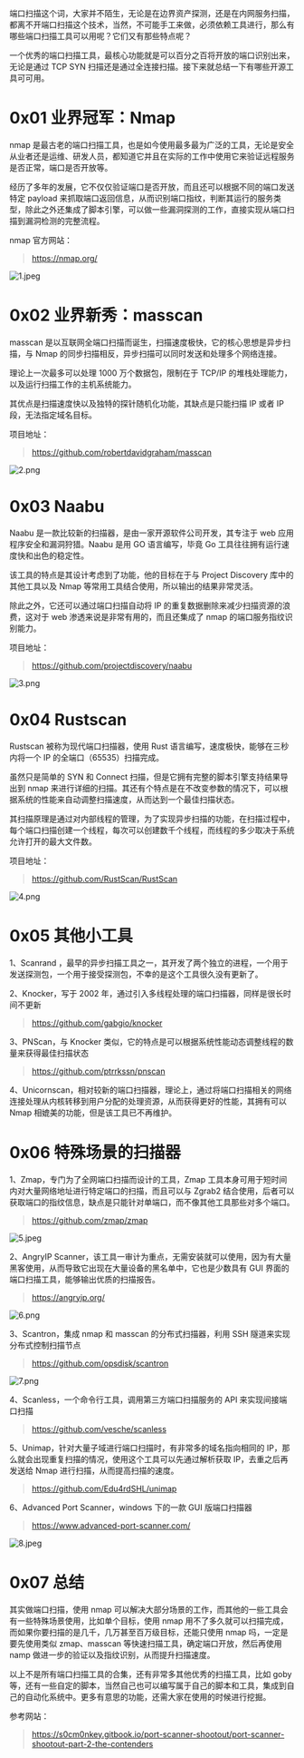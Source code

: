 端口扫描这个词，大家并不陌生，无论是在边界资产探测，还是在内网服务扫描，都离不开端口扫描这个技术，当然，不可能手工来做，必须依赖工具进行，那么有哪些端口扫描工具可以用呢？它们又有那些特点呢？

一个优秀的端口扫描工具，最核心功能就是可以百分之百将开放的端口识别出来，无论是通过 TCP SYN 扫描还是通过全连接扫描。接下来就总结一下有哪些开源工具可可用。

0x01 业界冠军：Nmap
==============

nmap 是最古老的端口扫描工具，也是如今使用最多最为广泛的工具，无论是安全从业者还是运维、研发人员，都知道它并且在实际的工作中使用它来验证远程服务是否正常，端口是否开放等。

经历了多年的发展，它不仅仅验证端口是否开放，而且还可以根据不同的端口发送特定 payload 来抓取端口返回信息，从而识别端口指纹，判断其运行的服务类型，除此之外还集成了脚本引擎，可以做一些漏洞探测的工作，直接实现从端口扫描到漏洞检测的完整流程。

nmap 官方网站：

> <https://nmap.org/>

![1.jpeg](https://shs3.b.qianxin.com/attack_forum/2022/06/attach-f121d24f63097733a2e9c485d47abf49f70f91c5.jpeg)

0x02 业界新秀：masscan
=================

masscan 是以互联网全端口扫描而诞生，扫描速度极快，它的核心思想是异步扫描，与 Nmap 的同步扫描相反，异步扫描可以同时发送和处理多个网络连接。

理论上一次最多可以处理 1000 万个数据包，限制在于 TCP/IP 的堆栈处理能力，以及运行扫描工作的主机系统能力。

其优点是扫描速度快以及独特的探针随机化功能，其缺点是只能扫描 IP 或者 IP 段，无法指定域名目标。

项目地址：

> <https://github.com/robertdavidgraham/masscan>

![2.png](https://shs3.b.qianxin.com/attack_forum/2022/06/attach-e2395e881d64bd31a7f58b014da096a9d6b70587.png)

0x03 Naabu
==========

Naabu 是一款比较新的扫描器，是由一家开源软件公司开发，其专注于 web 应用程序安全和漏洞狩猎。Naabu 是用 GO 语言编写，毕竟 Go 工具往往拥有运行速度快和出色的稳定性。

该工具的特点是其设计考虑到了功能，他的目标在于与 Project Discovery 库中的其他工具以及 Nmap 等常用工具结合使用，所以输出的结果非常灵活。

除此之外，它还可以通过端口扫描自动将 IP 的重复数据删除来减少扫描资源的浪费，这对于 web 渗透来说是非常有用的，而且还集成了 nmap 的端口服务指纹识别能力。

项目地址：

> <https://github.com/projectdiscovery/naabu>

![3.png](https://shs3.b.qianxin.com/attack_forum/2022/06/attach-1be862e55550bad7de143132a603293724e49fe6.png)

0x04 Rustscan
=============

Rustscan 被称为现代端口扫描器，使用 Rust 语言编写，速度极快，能够在三秒内将一个 IP 的全端口（65535）扫描完成。

虽然只是简单的 SYN 和 Connect 扫描，但是它拥有完整的脚本引擎支持结果导出到 nmap 来进行详细的扫描。其还有个特点是在不改变参数的情况下，可以根据系统的性能来自动调整扫描速度，从而达到一个最佳扫描状态。

其扫描原理是通过对内部线程的管理，为了实现异步扫描的功能，在扫描过程中，每个端口扫描创建一个线程，每次可以创建数千个线程，而线程的多少取决于系统允许打开的最大文件数。

项目地址：

> <https://github.com/RustScan/RustScan>

![4.png](https://shs3.b.qianxin.com/attack_forum/2022/06/attach-fcffc4ae609c74ddb15d31bc9ff9274a73dd3a7d.png)

0x05 其他小工具
==========

1、Scanrand ，最早的异步扫描工具之一，其开发了两个独立的进程，一个用于发送探测包，一个用于接受探测包，不幸的是这个工具很久没有更新了。

2、Knocker，写于 2002 年，通过引入多线程处理的端口扫描器，同样是很长时间不更新

> <https://github.com/gabgio/knocker>

3、PNScan，与 Knocker 类似，它的特点是可以根据系统性能动态调整线程的数量来获得最佳扫描状态

> <https://github.com/ptrrkssn/pnscan>

4、Unicornscan，相对较新的端口扫描器，理论上，通过将端口扫描相关的网络连接处理从内核转移到用户分配的处理资源，从而获得更好的性能，其拥有可以 Nmap 相媲美的功能，但是该工具已不再维护。

0x06 特殊场景的扫描器
=============

1、Zmap，专门为了全网端口扫描而设计的工具，Zmap 工具本身可用于短时间内对大量网络地址进行特定端口的扫描，而且可以与 Zgrab2 结合使用，后者可以获取端口的指纹信息，缺点是只能针对单端口，而不像其他工具那些对多个端口。

> <https://github.com/zmap/zmap>

![5.jpeg](https://shs3.b.qianxin.com/attack_forum/2022/06/attach-e7864ce809f11b8102a274da47be82a32df9e9d2.jpeg)

2、AngryIP Scanner，该工具一审计为重点，无需安装就可以使用，因为有大量黑客使用，从而导致它出现在大量设备的黑名单中，它也是少数具有 GUI 界面的端口扫描工具，能够输出优质的扫描报告。

> <https://angryip.org/>

![6.png](https://shs3.b.qianxin.com/attack_forum/2022/06/attach-22f93b5ba82bf2646e20daa449006453b322d335.png)

3、Scantron，集成 nmap 和 masscan 的分布式扫描器，利用 SSH 隧道来实现分布式控制扫描节点

> <https://github.com/opsdisk/scantron>

![7.png](https://shs3.b.qianxin.com/attack_forum/2022/06/attach-8b93cb06c82200ad7eb62b87e239d68511384c52.png)

4、Scanless，一个命令行工具，调用第三方端口扫描服务的 API 来实现间接端口扫描

> <https://github.com/vesche/scanless>

5、Unimap，针对大量子域进行端口扫描时，有非常多的域名指向相同的 IP，那么就会出现重复扫描的情况，使用这个工具可以先通过解析获取 IP，去重之后再发送给 Nmap 进行扫描，从而提高扫描的速度。

> <https://github.com/Edu4rdSHL/unimap>

6、Advanced Port Scanner，windows 下的一款 GUI 版端口扫描器

> <https://www.advanced-port-scanner.com/>

![8.jpeg](https://shs3.b.qianxin.com/attack_forum/2022/06/attach-1bca4f7146ca0dcdcd68c37a23714dc280ae8e97.jpeg)

0x07 总结
=======

其实做端口扫描，使用 nmap 可以解决大部分场景的工作，而其他的一些工具会有一些特殊场景使用，比如单个目标，使用 nmap 用不了多久就可以扫描完成，而如果你要扫描的是几千，几万甚至百万级目标，还能只使用 nmap 吗，一定是要先使用类似 zmap、masscan 等快速扫描工具，确定端口开放，然后再使用 namp 做进一步的验证以及指纹识别，从而提升扫描速度。

以上不是所有端口扫描工具的合集，还有非常多其他优秀的扫描工具，比如 goby 等，还有一些自定的脚本，当然自己也可以编写属于自己的脚本和工具，集成到自己的自动化系统中。更多有意思的功能，还需大家在使用的时候进行挖掘。

参考网站：

> <https://s0cm0nkey.gitbook.io/port-scanner-shootout/port-scanner-shootout-part-2-the-contenders>